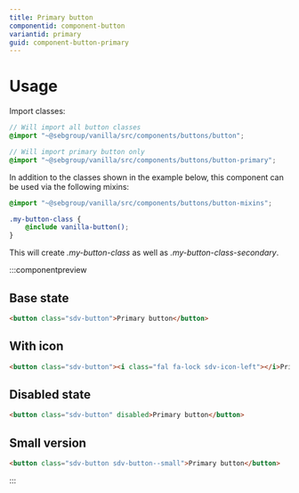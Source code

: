 ```yaml
---
title: Primary button
componentid: component-button
variantid: primary
guid: component-button-primary
---
```

# Usage
Import classes:
```scss
// Will import all button classes
@import "~@sebgroup/vanilla/src/components/buttons/button";

// Will import primary button only
@import "~@sebgroup/vanilla/src/components/buttons/button-primary";
```

In addition to the classes shown in the example below, this component can be used via the following mixins:
```scss
@import "~@sebgroup/vanilla/src/components/buttons/button-mixins";

.my-button-class {
    @include vanilla-button();
}
```
This will create <i>.my-button-class</i> as well as <i>.my-button-class-secondary</i>.

:::componentpreview
## Base state
```html
<button class="sdv-button">Primary button</button>
```

## With icon
```html
<button class="sdv-button"><i class="fal fa-lock sdv-icon-left"></i>Primary button</button>
```

## Disabled state
```html
<button class="sdv-button" disabled>Primary button</button>
```

## Small version
```html
<button class="sdv-button sdv-button--small">Primary button</button>
```
:::
